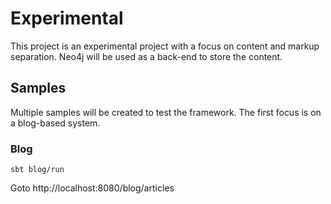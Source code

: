 # Experimental
This project is an experimental project with a focus on content and markup separation. Neo4j will be used as a back-end to store the content.

## Samples
Multiple samples will be created to test the framework. The first focus is on a blog-based system.

### Blog
```
sbt blog/run
```

Goto http://localhost:8080/blog/articles